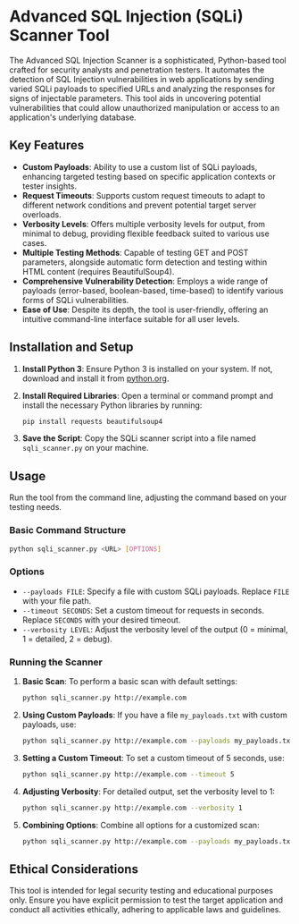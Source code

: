 
# Advanced SQL Injection (SQLi) Scanner Tool

The Advanced SQL Injection Scanner is a sophisticated, Python-based tool crafted for security analysts and penetration testers. It automates the detection of SQL Injection vulnerabilities in web applications by sending varied SQLi payloads to specified URLs and analyzing the responses for signs of injectable parameters. This tool aids in uncovering potential vulnerabilities that could allow unauthorized manipulation or access to an application's underlying database.

## Key Features

- **Custom Payloads**: Ability to use a custom list of SQLi payloads, enhancing targeted testing based on specific application contexts or tester insights.
- **Request Timeouts**: Supports custom request timeouts to adapt to different network conditions and prevent potential target server overloads.
- **Verbosity Levels**: Offers multiple verbosity levels for output, from minimal to debug, providing flexible feedback suited to various use cases.
- **Multiple Testing Methods**: Capable of testing GET and POST parameters, alongside automatic form detection and testing within HTML content (requires BeautifulSoup4).
- **Comprehensive Vulnerability Detection**: Employs a wide range of payloads (error-based, boolean-based, time-based) to identify various forms of SQLi vulnerabilities.
- **Ease of Use**: Despite its depth, the tool is user-friendly, offering an intuitive command-line interface suitable for all user levels.

## Installation and Setup

1. **Install Python 3**: Ensure Python 3 is installed on your system. If not, download and install it from [python.org](https://python.org).

2. **Install Required Libraries**: Open a terminal or command prompt and install the necessary Python libraries by running:
    ```bash
    pip install requests beautifulsoup4
    ```

3. **Save the Script**: Copy the SQLi scanner script into a file named `sqli_scanner.py` on your machine.

## Usage

Run the tool from the command line, adjusting the command based on your testing needs.

### Basic Command Structure

```bash
python sqli_scanner.py <URL> [OPTIONS]
```

### Options

- `--payloads FILE`: Specify a file with custom SQLi payloads. Replace `FILE` with your file path.
- `--timeout SECONDS`: Set a custom timeout for requests in seconds. Replace `SECONDS` with your desired timeout.
- `--verbosity LEVEL`: Adjust the verbosity level of the output (0 = minimal, 1 = detailed, 2 = debug).

### Running the Scanner

1. **Basic Scan**:
    To perform a basic scan with default settings:
    ```bash
    python sqli_scanner.py http://example.com
    ```

2. **Using Custom Payloads**:
    If you have a file `my_payloads.txt` with custom payloads, use:
    ```bash
    python sqli_scanner.py http://example.com --payloads my_payloads.txt
    ```

3. **Setting a Custom Timeout**:
    To set a custom timeout of 5 seconds, use:
    ```bash
    python sqli_scanner.py http://example.com --timeout 5
    ```

4. **Adjusting Verbosity**:
    For detailed output, set the verbosity level to 1:
    ```bash
    python sqli_scanner.py http://example.com --verbosity 1
    ```

5. **Combining Options**:
    Combine all options for a customized scan:
    ```bash
    python sqli_scanner.py http://example.com --payloads my_payloads.txt --timeout 10 --verbosity 2
    ```

## Ethical Considerations

This tool is intended for legal security testing and educational purposes only. Ensure you have explicit permission to test the target application and conduct all activities ethically, adhering to applicable laws and guidelines.
